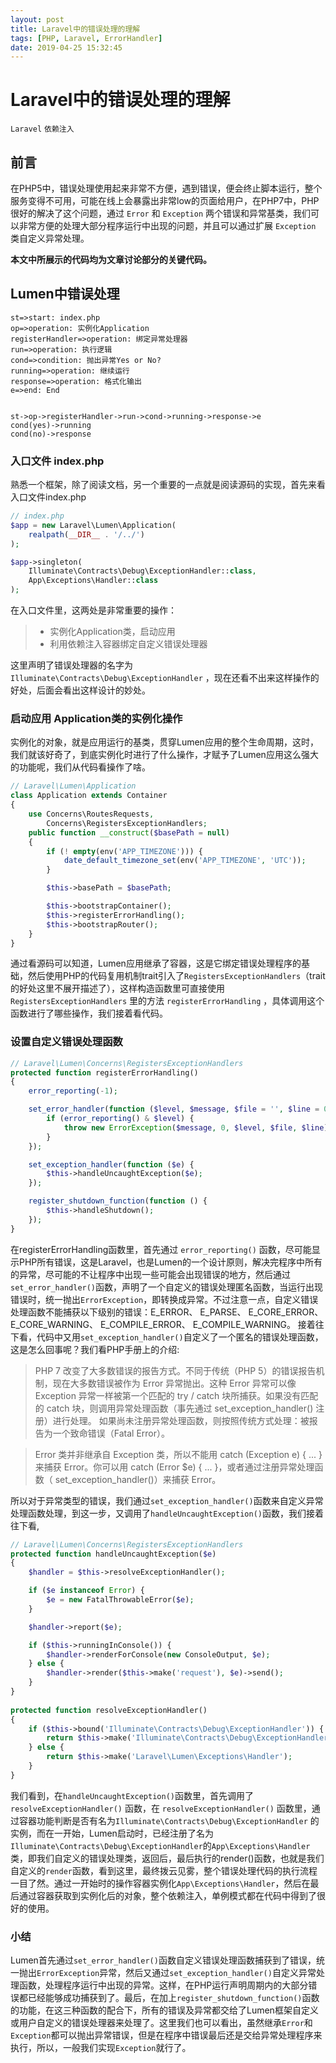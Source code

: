 ```yaml
---
layout: post
title: Laravel中的错误处理的理解
tags: [PHP, Laravel, ErrorHandler]
date: 2019-04-25 15:32:45
---
```

# Laravel中的错误处理的理解

`Laravel`  `依赖注入`


## 前言
在PHP5中，错误处理使用起来非常不方便，遇到错误，便会终止脚本运行，整个服务变得不可用，可能在线上会暴露出非常low的页面给用户，在PHP7中，PHP很好的解决了这个问题，通过 `Error` 和 `Exception` 两个错误和异常基类，我们可以非常方便的处理大部分程序运行中出现的问题，并且可以通过扩展 `Exception` 类自定义异常处理。

**本文中所展示的代码均为文章讨论部分的关键代码。**

## Lumen中错误处理
```flow
st=>start: index.php
op=>operation: 实例化Application
registerHandler=>operation: 绑定异常处理器
run=>operation: 执行逻辑
cond=>condition: 抛出异常Yes or No?
running=>operation: 继续运行
response=>operation: 格式化输出
e=>end: End


st->op->registerHandler->run->cond->running->response->e
cond(yes)->running
cond(no)->response
```
### 入口文件 index.php
熟悉一个框架，除了阅读文档，另一个重要的一点就是阅读源码的实现，首先来看入口文件index.php
```php
// index.php
$app = new Laravel\Lumen\Application(
    realpath(__DIR__ . '/../')
);

$app->singleton(
    Illuminate\Contracts\Debug\ExceptionHandler::class,
    App\Exceptions\Handler::class
);
```
在入口文件里，这两处是非常重要的操作：

> * 实例化Application类，启动应用
> * 利用依赖注入容器绑定自定义错误处理器

这里声明了错误处理器的名字为 `Illuminate\Contracts\Debug\ExceptionHandler` ，现在还看不出来这样操作的好处，后面会看出这样设计的妙处。

### 启动应用 Application类的实例化操作

实例化的对象，就是应用运行的基类，贯穿Lumen应用的整个生命周期，这时，我们就该好奇了，到底实例化时进行了什么操作，才赋予了Lumen应用这么强大的功能呢，我们从代码看操作了啥。
```php
// Laravel\Lumen\Application
class Application extends Container
{
    use Concerns\RoutesRequests,
        Concerns\RegistersExceptionHandlers;
    public function __construct($basePath = null)
    {
        if (! empty(env('APP_TIMEZONE'))) {
            date_default_timezone_set(env('APP_TIMEZONE', 'UTC'));
        }

        $this->basePath = $basePath;

        $this->bootstrapContainer();
        $this->registerErrorHandling();
        $this->bootstrapRouter();
    }
}
```

通过看源码可以知道，Lumen应用继承了容器，这是它绑定错误处理程序的基础，然后使用PHP的代码复用机制trait引入了`RegistersExceptionHandlers`（trait的好处这里不展开描述了），这样构造函数里可直接使用`RegistersExceptionHandlers` 里的方法 `registerErrorHandling`
，具体调用这个函数进行了哪些操作，我们接着看代码。

### 设置自定义错误处理函数

```php
// Laravel\Lumen\Concerns\RegistersExceptionHandlers
protected function registerErrorHandling()
{
    error_reporting(-1);

    set_error_handler(function ($level, $message, $file = '', $line = 0) {
        if (error_reporting() & $level) {
            throw new ErrorException($message, 0, $level, $file, $line);
        }
    });

    set_exception_handler(function ($e) {
        $this->handleUncaughtException($e);
    });

    register_shutdown_function(function () {
        $this->handleShutdown();
    });
}
```
在registerErrorHandling函数里，首先通过 `error_reporting()` 函数，尽可能显示PHP所有错误，这是Laravel，也是Lumen的一个设计原则，解决完程序中所有的异常，尽可能的不让程序中出现一些可能会出现错误的地方，然后通过`set_error_handler()`函数，声明了一个自定义的错误处理匿名函数，当运行出现错误时，统一抛出`ErrorException`，即转换成异常。不过注意一点，自定义错误处理函数不能捕获以下级别的错误：E_ERROR、 E_PARSE、 E_CORE_ERROR、 E_CORE_WARNING、 E_COMPILE_ERROR、 E_COMPILE_WARNING。
接着往下看，代码中又用`set_exception_handler()`自定义了一个匿名的错误处理函数，这是怎么回事呢？我们看PHP手册上的介绍:

> PHP 7 改变了大多数错误的报告方式。不同于传统（PHP 5）的错误报告机制，现在大多数错误被作为 Error 异常抛出。这种 Error 异常可以像 Exception 异常一样被第一个匹配的 try / catch 块所捕获。如果没有匹配的 catch 块，则调用异常处理函数（事先通过 set_exception_handler() 注册）进行处理。 如果尚未注册异常处理函数，则按照传统方式处理：被报告为一个致命错误（Fatal Error）。 

> Error 类并非继承自 Exception 类，所以不能用 catch (Exception e) { ... } 来捕获 Error。你可以用 catch (Error $e) { ... }，或者通过注册异常处理函数（ set_exception_handler()）来捕获 Error。

所以对于异常类型的错误，我们通过`set_exception_handler()`函数来自定义异常处理函数处理，到这一步，又调用了`handleUncaughtException()`函数，我们接着往下看,
```php
// Laravel\Lumen\Concerns\RegistersExceptionHandlers
protected function handleUncaughtException($e)
{
    $handler = $this->resolveExceptionHandler();

    if ($e instanceof Error) {
        $e = new FatalThrowableError($e);
    }

    $handler->report($e);

    if ($this->runningInConsole()) {
        $handler->renderForConsole(new ConsoleOutput, $e);
    } else {
        $handler->render($this->make('request'), $e)->send();
    }
}
    
protected function resolveExceptionHandler()
{
    if ($this->bound('Illuminate\Contracts\Debug\ExceptionHandler')) {
        return $this->make('Illuminate\Contracts\Debug\ExceptionHandler');
    } else {
        return $this->make('Laravel\Lumen\Exceptions\Handler');
    }
}
```
我们看到，在`handleUncaughtException()`函数里，首先调用了 `resolveExceptionHandler()` 函数，在 `resolveExceptionHandler()` 函数里，通过容器功能判断是否有名为`Illuminate\Contracts\Debug\ExceptionHandler` 的实例，而在一开始，Lumen启动时，已经注册了名为`Illuminate\Contracts\Debug\ExceptionHandler`的`App\Exceptions\Handler`类，即我们自定义的错误处理类，返回后，最后执行的render()函数，也就是我们自定义的`render`函数，看到这里，最终拨云见雾，整个错误处理代码的执行流程一目了然。通过一开始时的操作容器实例化`App\Exceptions\Handler`，然后在最后通过容器获取到实例化后的对象，整个依赖注入，单例模式都在代码中得到了很好的使用。

### 小结
Lumen首先通过`set_error_handler()`函数自定义错误处理函数捕获到了错误，统一抛出`ErrorException`异常，然后又通过`set_exception_handler()`自定义异常处理函数，处理程序运行中出现的异常。这样，在PHP运行声明周期内的大部分错误都已经能够成功捕获到了。最后，在加上`register_shutdown_function()`函数的功能，在这三种函数的配合下，所有的错误及异常都交给了Lumen框架自定义或用户自定义的错误处理器来处理了。这里我们也可以看出，虽然继承`Error`和`Exception`都可以抛出异常错误，但是在程序中错误最后还是交给异常处理程序来执行，所以，一般我们实现`Exception`就行了。









